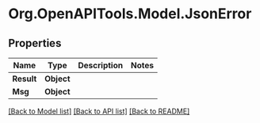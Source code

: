 # Org.OpenAPITools.Model.JsonError

## Properties

Name | Type | Description | Notes
------------ | ------------- | ------------- | -------------
**Result** | **Object** |  | 
**Msg** | **Object** |  | 

[[Back to Model list]](../README.md#documentation-for-models) [[Back to API list]](../README.md#documentation-for-api-endpoints) [[Back to README]](../README.md)

